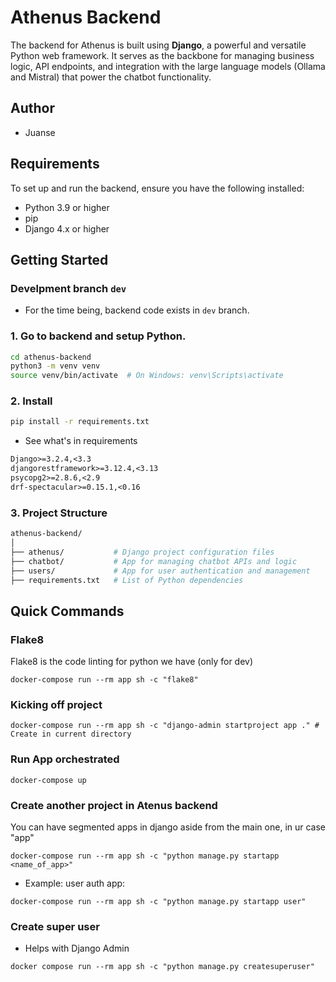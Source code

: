 # Athenus Backend

The backend for Athenus is built using **Django**, a powerful and versatile Python web framework. It serves as the backbone for managing business logic, API endpoints, and integration with the large language models (Ollama and Mistral) that power the chatbot functionality.

## Author

- Juanse

## Requirements

To set up and run the backend, ensure you have the following installed:
- Python 3.9 or higher
- pip
- Django 4.x or higher

## Getting Started

### Develpment branch `dev`
- For the time being, backend code exists in `dev` branch.


### 1. Go to backend and setup Python.
```bash
cd athenus-backend
python3 -m venv venv
source venv/bin/activate  # On Windows: venv\Scripts\activate
```

### 2. Install
```bash
pip install -r requirements.txt
```

- See what's in requirements
```txt
Django>=3.2.4,<3.3
djangorestframework>=3.12.4,<3.13
psycopg2>=2.8.6,<2.9
drf-spectacular>=0.15.1,<0.16
```

### 3. Project Structure

```bash
athenus-backend/
│
├── athenus/           # Django project configuration files
├── chatbot/           # App for managing chatbot APIs and logic
├── users/             # App for user authentication and management
├── requirements.txt   # List of Python dependencies
```

## Quick Commands
### Flake8
Flake8 is the code linting for python we have (only for dev)
```shell
docker-compose run --rm app sh -c "flake8"
```

### Kicking off project
```shell
docker-compose run --rm app sh -c "django-admin startproject app ." # Create in current directory
```

### Run App orchestrated
```shell
docker-compose up
```

### Create another project in Atenus backend
You can have segmented apps in django aside from the main one, in ur case "app"
```shell
docker-compose run --rm app sh -c "python manage.py startapp <name_of_app>"
```

- Example: user auth app:
```shell
docker-compose run --rm app sh -c "python manage.py startapp user"
```

### Create super user
- Helps with Django Admin
```shell
docker compose run --rm app sh -c "python manage.py createsuperuser"
```